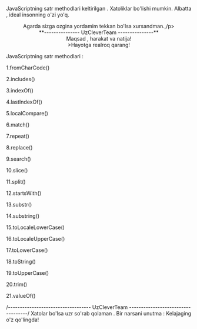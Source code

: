 JavaScriptning satr methodlari keltirilgan . Xatoliklar bo'lishi mumkin. Albatta , ideal insonning o'zi yo'q.<br>
<p style=" text-align : center">Agarda sizga ozgina yordamim tekkan bo'lsa xursandman.,/p><br> 
**--------------- UzCleverTeam ---------------**<br>
Maqsad , harakat va natija!<br>
>Hayotga realroq qarang!

JavaScriptning satr methodlari :

1.fromCharCode()

2.includes()

3.indexOf()

4.lastIndexOf()

5.localCompare()

6.match()

7.repeat()

8.replace()

9.search()

10.slice()

11.split()

12.startsWith()

13.substr()

14.substring()

15.toLocaleLowerCase()

16.toLocaleUpperCase()

17.toLowerCase()

18.toString()

19.toUpperCase()

20.trim()

21.valueOf()


/-----------------------------------  UzCleverTeam  -----------------------------------/
Xatolar bo'lsa uzr so'rab qolaman . Bir narsani unutma : Kelajaging o'z qo'lingda!
